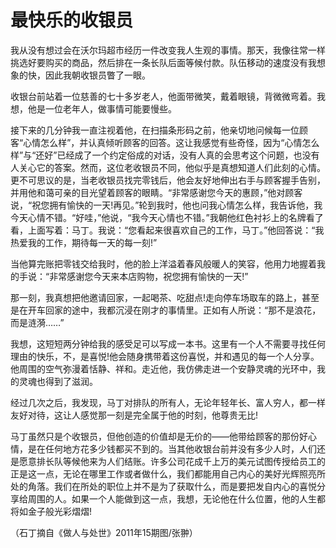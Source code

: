 # 最快乐的收银员

我从没有想过会在沃尔玛超市经历一件改变我人生观的事情。那天，我像往常一样挑选好要购买的商品，然后排在一条长队后面等候付款。队伍移动的速度没有我想象的快，因此我朝收银员瞥了一眼。 

收银台前站着一位慈善的七十多岁老人，他面带微笑，戴着眼镜，背微微弯着。我想，他是一位老年人，做事情可能要慢些。 

接下来的几分钟我一直注视着他，在扫描条形码之前，他亲切地问候每一位顾客“心情怎么样”，并认真倾听顾客的回答。这让我感觉有些奇怪，因为“心情怎么样”与“还好”已经成了一个约定俗成的对话，没有人真的会思考这个问题，也没有人关心它的答案。然而，这位老收银员不同，他似乎是真想知道人们此刻的心情。更不可思议的是，当老收银员找完零钱后，他会友好地伸出右手与顾客握手告别，并用他和蔼可亲的目光望着顾客的眼睛。“非常感谢您今天的惠顾，”他对顾客说，“祝您拥有愉快的一天!再见。”轮到我时，他也问我心情怎么样，我告诉他，我今天心情不错。“好哇，”他说，“我今天心情也不错。”我朝他红色衬衫上的名牌看了看，上面写着：马丁。我说：“您看起来很喜欢自己的工作，马丁。”他回答说：“我热爱我的工作，期待每一天的每一刻!” 

当他算完账把零钱交给我时，他的脸上洋溢着春风般暖人的笑容，他用力地握着我的手说：“非常感谢您今天来本店购物，祝您拥有愉快的一天!” 

那一刻，我真想把他邀请回家，一起喝茶、吃甜点!走向停车场取车的路上，甚至是在开车回家的途中，我都沉浸在刚才的事情里。正如有人所说：“那不是浪花，而是涟漪……” 

我想，这短短两分钟给我的感受足可以写成一本书。这里有一个人不需要寻找任何理由的快乐，不，是喜悦!他会随身携带着这份喜悦，并和遇见的每一个人分享。他周围的空气弥漫着恬静、祥和。走近他，我仿佛走进一个安静灵魂的光环中，我的灵魂也得到了滋润。 

经过几次之后，我发现，马丁对排队的所有人，无论年轻年长、富人穷人，都一样友好对待，这让人感觉那一刻是完全属于他的时刻，他尊贵无比! 

马丁虽然只是个收银员，但他创造的价值却是无价的——他带给顾客的那份好心情，是在任何地方花多少钱都买不到的。当其他收银台前并没有多少人时，人们还是愿意排长队等候他来为人们结账。许多公司花成千上万的美元试图传授给员工的正是这一点，无论在哪里工作或者做什么，我们都能用自己内心的美好光辉照亮所处的角落。我们在所处的职位上并不是为了获取什么，而是要把发自内心的喜悦分享给周围的人。如果一个人能做到这一点，我想，无论他在什么位置，他的人生都将如金子般光彩熠熠! 

（石丁摘自《做人与处世》2011年15期图/张翀）